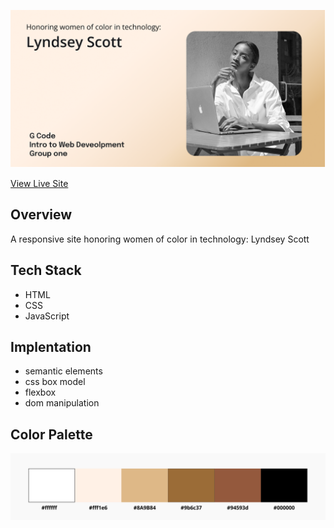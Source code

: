 


![Lyndsey Scott](lscover.png?raw=true)

[View Live Site](https://lyndseyscott.vercel.app/)
## **Overview**
A responsive site honoring women of color in technology: Lyndsey Scott


## **Tech Stack**
 * HTML
 *  CSS
 *  JavaScript


## **Implentation**
* semantic elements
* css box model
* flexbox
* dom manipulation


 ## **Color Palette**
 
![Adobe Colors](adobecolors.png?raw=true)


